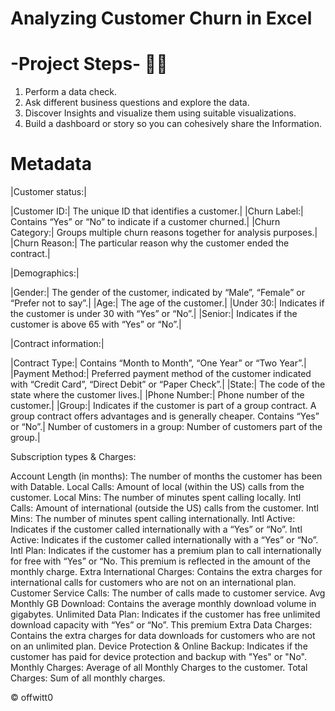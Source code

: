 # Analyzing Customer Churn in Excel

# -Project Steps- 🧑‍💻

1.	Perform a data check.
2.	Ask different business questions and explore the data.
3.	Discover Insights and visualize them using suitable visualizations.
4.	Build a dashboard or story so you can cohesively share the Information.
# Metadata

|Customer status:|

|Customer ID:| The unique ID that identifies a customer.|
|Churn Label:| Contains “Yes” or “No” to indicate if a customer churned.|
|Churn Category:| Groups multiple churn reasons together for analysis purposes.|
|Churn Reason:| The particular reason why the customer ended the contract.|

|Demographics:|

|Gender:| The gender of the customer, indicated by “Male”, “Female” or “Prefer not to say”.|
|Age:| The age of the customer.|
|Under 30:| Indicates if the customer is under 30 with “Yes” or “No”.|
|Senior:| Indicates if the customer is above 65 with “Yes” or “No”.|

|Contract information:|

|Contract Type:| Contains “Month to Month”, “One Year” or “Two Year”.|
|Payment Method:| Preferred payment method of the customer indicated with “Credit Card”, “Direct Debit” or “Paper Check”.|
|State:| The code of the state where the customer lives.|
|Phone Number:| Phone number of the customer.|
|Group:| Indicates if the customer is part of a group contract. A group contract offers advantages and is generally cheaper. Contains “Yes” or “No”.|
Number of customers in a group: Number of customers part of the group.|

Subscription types & Charges:

Account Length (in months): The number of months the customer has been with Datable.
Local Calls: Amount of local (within the US) calls from the customer.
Local Mins: The number of minutes spent calling locally.
Intl Calls: Amount of international (outside the US) calls from the customer.
Intl Mins: The number of minutes spent calling internationally.
Intl Active: Indicates if the customer called internationally with a “Yes” or “No”.
Intl Active: Indicates if the customer called internationally with a “Yes” or “No”.
Intl Plan: Indicates if the customer has a premium plan to call internationally for free with “Yes” or “No. This premium is reflected in the amount of the monthly charge.
Extra International Charges: Contains the extra charges for international calls for customers who are not on an international plan.
Customer Service Calls: The number of calls made to customer service.
Avg Monthly GB Download: Contains the average monthly download volume in gigabytes.
Unlimited Data Plan: Indicates if the customer has free unlimited download capacity with “Yes” or “No”. This premium
Extra Data Charges: Contains the extra charges for data downloads for customers who are not on an unlimited plan.
Device Protection & Online Backup: Indicates if the customer has paid for device protection and backup with "Yes" or "No".
Monthly Charges: Average of all Monthly Charges to the customer.
Total Charges: Sum of all monthly charges.






© offwitt0

